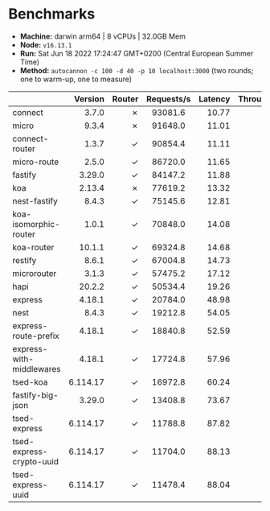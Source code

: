 # Benchmarks

- **Machine:** darwin arm64 | 8 vCPUs | 32.0GB Mem
- **Node:** `v16.13.1`
- **Run:** Sat Jun 18 2022 17:24:47 GMT+0200 (Central European Summer Time)
- **Method:** `autocannon -c 100 -d 40 -p 10 localhost:3000` (two rounds; one to warm-up, one to measure)

|                          |  Version | Router | Requests/s | Latency | Throughput/Mb |
| :----------------------- | -------: | -----: | :--------: | ------: | ------------: |
| connect                  |    3.7.0 |      ✗ |  93081.6   |   10.77 |         16.60 |
| micro                    |    9.3.4 |      ✗ |  91648.0   |   11.01 |         16.34 |
| connect-router           |    1.3.7 |      ✓ |  90854.4   |   11.11 |         16.20 |
| micro-route              |    2.5.0 |      ✓ |  86720.0   |   11.65 |         15.47 |
| fastify                  |   3.29.0 |      ✓ |  84147.2   |   11.88 |         15.00 |
| koa                      |   2.13.4 |      ✗ |  77619.2   |   13.32 |         13.85 |
| nest-fastify             |    8.4.3 |      ✓ |  75145.6   |   12.81 |         12.61 |
| koa-isomorphic-router    |    1.0.1 |      ✓ |  70848.0   |   14.08 |         12.64 |
| koa-router               |   10.1.1 |      ✓ |  69324.8   |   14.68 |         12.36 |
| restify                  |    8.6.1 |      ✓ |  67004.8   |   14.73 |         12.08 |
| microrouter              |    3.1.3 |      ✓ |  57475.2   |   17.12 |         10.25 |
| hapi                     |   20.2.2 |      ✓ |  50534.4   |   19.26 |          9.02 |
| express                  |   4.18.1 |      ✓ |  20784.0   |   48.98 |          3.71 |
| nest                     |    8.4.3 |      ✓ |  19212.8   |   54.05 |          4.38 |
| express-route-prefix     |   4.18.1 |      ✓ |  18840.8   |   52.59 |          6.97 |
| express-with-middlewares |   4.18.1 |      ✓ |  17724.8   |   57.96 |          6.59 |
| tsed-koa                 | 6.114.17 |      ✓ |  16972.8   |   60.24 |          3.30 |
| fastify-big-json         |   3.29.0 |      ✓ |  13408.8   |   73.67 |        154.30 |
| tsed-express             | 6.114.17 |      ✓ |  11788.8   |   87.82 |          2.16 |
| tsed-express-crypto-uuid | 6.114.17 |      ✓ |  11704.0   |   88.13 |          2.53 |
| tsed-express-uuid        | 6.114.17 |      ✓ |  11478.4   |   88.04 |          2.44 |
